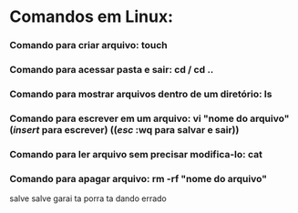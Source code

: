 # 
# Comandos em Linux:
### Comando para criar arquivo: **touch**
### Comando para acessar pasta e sair: **cd**  /   **cd ..**
### Comando para mostrar arquivos dentro de um diretório: **ls**
### Comando para escrever em um arquivo: **vi "nome do arquivo"** (*insert* para escrever) ((*esc* **:wq** para salvar e sair))
### 
### Comando para ler arquivo sem precisar modifica-lo: **cat**
### Comando para apagar arquivo: **rm -rf** "nome do arquivo"
salve salve garai
ta porra ta dando errado






